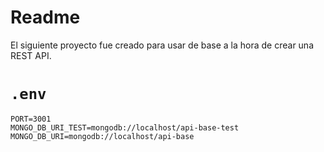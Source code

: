 # Readme

El siguiente proyecto fue creado para usar de base a la hora de crear una REST API.

# `.env`

```
PORT=3001
MONGO_DB_URI_TEST=mongodb://localhost/api-base-test
MONGO_DB_URI=mongodb://localhost/api-base
```
